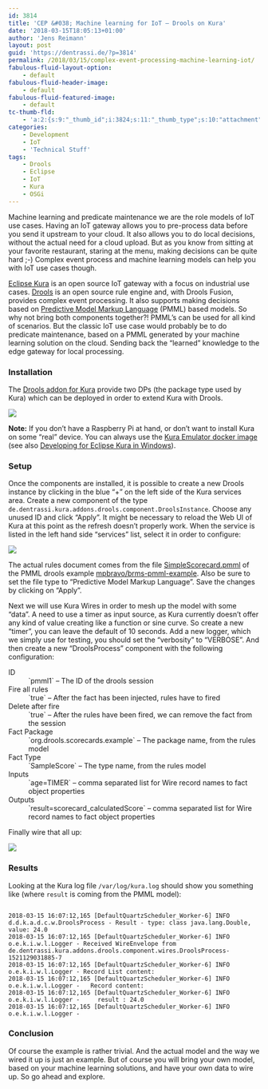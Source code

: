 ```yaml
---
id: 3814
title: 'CEP &#038; Machine learning for IoT – Drools on Kura'
date: '2018-03-15T18:05:13+01:00'
author: 'Jens Reimann'
layout: post
guid: 'https://dentrassi.de/?p=3814'
permalink: /2018/03/15/complex-event-processing-machine-learning-iot/
fabulous-fluid-layout-option:
    - default
fabulous-fluid-header-image:
    - default
fabulous-fluid-featured-image:
    - default
tc-thumb-fld:
    - 'a:2:{s:9:"_thumb_id";i:3824;s:11:"_thumb_type";s:10:"attachment";}'
categories:
    - Development
    - IoT
    - 'Technical Stuff'
tags:
    - Drools
    - Eclipse
    - IoT
    - Kura
    - OSGi
---
```


Machine learning and predicate maintenance we are the role models of IoT use cases. Having an IoT gateway allows you to pre-process data before you send it upstream to your cloud. It also allows you to do local decisions, without the actual need for a cloud upload. But as you know from sitting at your favorite restaurant, staring at the menu, making decisions can be quite hard ;-) Complex event process and machine learning models can help you with IoT use cases though.

[Eclipse Kura](https://eclipse.org/kura) is an open source IoT gateway with a focus on industrial use cases. [Drools](https://drools.org/) is an open source rule engine and, with Drools Fusion, provides complex event processing. It also supports making decisions based on [Predictive Model Markup Language](https://en.wikipedia.org/wiki/Predictive_Model_Markup_Language) (PMML) based models. So why not bring both components together?! PMML’s can be used for all kind of scenarios. But the classic IoT use case would probably be to do predicate maintenance, based on a PMML generated by your machine learning solution on the cloud. Sending back the “learned” knowledge to the edge gateway for local processing.

### Installation

The [Drools addon for Kura](https://dentrassi.de/kura-addons/#drools) provide two DPs (the package type used by Kura) which can be deployed in order to extend Kura with Drools.

[![](https://dentrassi.de/wp-content/uploads/Selection_455.png)](https://dentrassi.de/wp-content/uploads/Selection_455.png)

**Note:** If you don’t have a Raspberry Pi at hand, or don’t want to install Kura on some “real” device. You can always use the [Kura Emulator docker image](https://hub.docker.com/r/ctron/kura-emulator/) (see also [Developing for Eclipse Kura in Windows](https://dentrassi.de/2017/03/21/developing-for-eclipse-kura-on-windows/)).

### Setup

Once the components are installed, it is possible to create a new Drools instance by clicking in the blue “+” on the left side of the Kura services area. Create a new component of the type `de.dentrassi.kura.addons.drools.component.DroolsInstance`. Choose any unused ID and click “Apply”. It might be necessary to reload the Web UI of Kura at this point as the refresh doesn’t properly work. When the service is listed in the left hand side “services” list, select it in order to configure:

[![](https://dentrassi.de/wp-content/uploads/Selection_456.png)](https://dentrassi.de/wp-content/uploads/Selection_456.png)

The actual rules document comes from the file [SimpleScorecard.pmml](https://github.com/mpbravo/brms-pmml-example/blob/master/src/main/resources/SimpleScorecard.pmml) of the PMML drools example [mpbravo/brms-pmml-example](https://github.com/mpbravo/brms-pmml-example). Also be sure to set the file type to “Predictive Model Markup Language”. Save the changes by clicking on “Apply”.

Next we will use Kura Wires in order to mesh up the model with some “data”. A need to use a timer as input source, as Kura currently doesn’t offer any kind of value creating like a function or sine curve. So create a new “timer”, you can leave the default of 10 seconds. Add a new logger, which we simply use for testing, you should set the “verbosity” to “VERBOSE”. And then create a new “DroolsProcess” component with the following configuration:

<dl><dt>ID</dt><dd>`pmml1` – The ID of the drools session</dd><dt>Fire all rules</dt><dd>`true` – After the fact has been injected, rules have to fired</dd><dt>Delete after fire</dt><dd>`true` – After the rules have been fired, we can remove the fact from the session</dd><dt>Fact Package</dt><dd>`org.drools.scorecards.example` – The package name, from the rules model</dd><dt>Fact Type</dt><dd>`SampleScore` – The type name, from the rules model</dd><dt>Inputs</dt><dd>`age=TIMER` – comma separated list for Wire record names to fact object properties</dd><dt>Outputs</dt><dd>`result=scorecard_calculatedScore` – comma separated list for Wire record names to fact object properties</dd></dl>Finally wire that all up:

[![](https://dentrassi.de/wp-content/uploads/Selection_457.png)](https://dentrassi.de/wp-content/uploads/Selection_457.png)

### Results

Looking at the Kura log file `/var/log/kura.log` should show you something like (where `result` is coming from the PMML model):

```

2018-03-15 16:07:12,165 [DefaultQuartzScheduler_Worker-6] INFO  d.d.k.a.d.c.w.DroolsProcess - Result - type: class java.lang.Double, value: 24.0
2018-03-15 16:07:12,165 [DefaultQuartzScheduler_Worker-6] INFO  o.e.k.i.w.l.Logger - Received WireEnvelope from de.dentrassi.kura.addons.drools.component.wires.DroolsProcess-1521129031885-7
2018-03-15 16:07:12,165 [DefaultQuartzScheduler_Worker-6] INFO  o.e.k.i.w.l.Logger - Record List content: 
2018-03-15 16:07:12,165 [DefaultQuartzScheduler_Worker-6] INFO  o.e.k.i.w.l.Logger -   Record content: 
2018-03-15 16:07:12,165 [DefaultQuartzScheduler_Worker-6] INFO  o.e.k.i.w.l.Logger -     result : 24.0
2018-03-15 16:07:12,165 [DefaultQuartzScheduler_Worker-6] INFO  o.e.k.i.w.l.Logger - 
```

### Conclusion

Of course the example is rather trivial. And the actual model and the way we wired it up is just an example. But of course you will bring your own model, based on your machine learning solutions, and have your own data to wire up. So go ahead and explore.